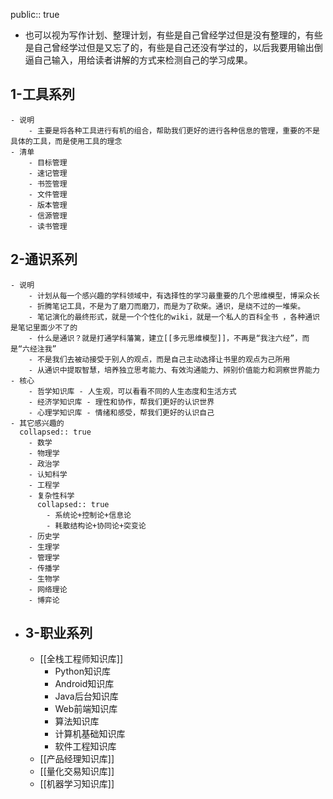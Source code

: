 public:: true

- 也可以视为写作计划、整理计划，有些是自己曾经学过但是没有整理的，有些是自己曾经学过但是又忘了的，有些是自己还没有学过的，以后我要用输出倒逼自己输入，用给读者讲解的方式来检测自己的学习成果。
## 1-工具系列
	- 说明
		- 主要是将各种工具进行有机的组合，帮助我们更好的进行各种信息的管理，重要的不是具体的工具，而是使用工具的理念
	- 清单
		- 目标管理
		- 速记管理
		- 书签管理
		- 文件管理
		- 版本管理
		- 信源管理
		- 读书管理
## 2-通识系列
	- 说明
		- 计划从每一个感兴趣的学科领域中，有选择性的学习最重要的几个思维模型，博采众长
		- 折腾笔记工具，不是为了磨刀而磨刀，而是为了砍柴。通识，是绕不过的一堆柴。
		- 笔记演化的最终形式，就是一个个性化的wiki，就是一个私人的百科全书 ，各种通识是笔记里面少不了的
		- 什么是通识？就是打通学科藩篱，建立[[多元思维模型]]，不再是“我注六经”，而是“六经注我”
		- 不是我们去被动接受于别人的观点，而是自己主动选择让书里的观点为己所用
		- 从通识中提取智慧，培养独立思考能力、有效沟通能力、辨别价值能力和洞察世界能力
	- 核心
		- 哲学知识库 - 人生观，可以看看不同的人生态度和生活方式
		- 经济学知识库 - 理性和协作，帮我们更好的认识世界
		- 心理学知识库 - 情绪和感受，帮我们更好的认识自己
	- 其它感兴趣的
	  collapsed:: true
		- 数学
		- 物理学
		- 政治学
		- 认知科学
		- 工程学
		- 复杂性科学
		  collapsed:: true
			- 系统论+控制论+信息论
			- 耗散结构论+协同论+突变论
		- 历史学
		- 生理学
		- 管理学
		- 传播学
		- 生物学
		- 网络理论
		- 博弈论
- ## 3-职业系列
	- [[全栈工程师知识库]]
		- Python知识库
		- Android知识库
		- Java后台知识库
		- Web前端知识库
		- 算法知识库
		- 计算机基础知识库
		- 软件工程知识库
	- [[产品经理知识库]]
	- [[量化交易知识库]]
	- [[机器学习知识库]]